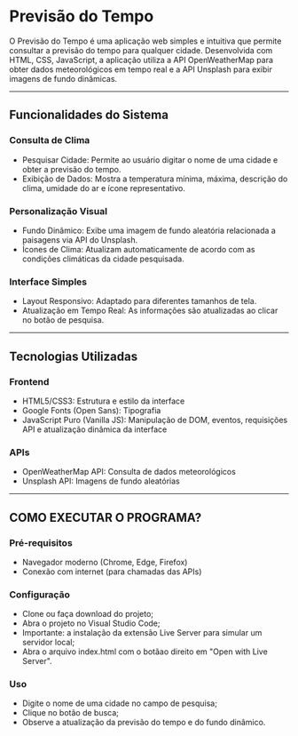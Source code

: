 # Previsão do Tempo

O Previsão do Tempo é uma aplicação web simples e intuitiva que permite consultar a previsão do tempo para qualquer cidade. 
Desenvolvida com HTML, CSS, JavaScript, a aplicação utiliza a API OpenWeatherMap para obter dados meteorológicos em tempo real e a API Unsplash para exibir imagens de fundo dinâmicas.

---

## Funcionalidades do Sistema
### Consulta de Clima
- Pesquisar Cidade: Permite ao usuário digitar o nome de uma cidade e obter a previsão do tempo.
- Exibição de Dados: Mostra a temperatura mínima, máxima, descrição do clima, umidade do ar e ícone representativo.

### Personalização Visual
- Fundo Dinâmico: Exibe uma imagem de fundo aleatória relacionada a paisagens via API do Unsplash.
- Ícones de Clima: Atualizam automaticamente de acordo com as condições climáticas da cidade pesquisada.

### Interface Simples
- Layout Responsivo: Adaptado para diferentes tamanhos de tela.
- Atualização em Tempo Real: As informações são atualizadas ao clicar no botão de pesquisa.

---

## Tecnologias Utilizadas
### Frontend
- HTML5/CSS3: Estrutura e estilo da interface
- Google Fonts (Open Sans): Tipografia
- JavaScript Puro (Vanilla JS): Manipulação de DOM, eventos, requisições API e atualização dinâmica da interface

### APIs
- OpenWeatherMap API: Consulta de dados meteorológicos
- Unsplash API: Imagens de fundo aleatórias

---

## COMO EXECUTAR O PROGRAMA?
### Pré-requisitos
- Navegador moderno (Chrome, Edge, Firefox)
- Conexão com internet (para chamadas das APIs)

### Configuração
- Clone ou faça download do projeto;
- Abra o projeto no Visual Studio Code;
- Importante: a instalação da extensão Live Server para simular um servidor local;
- Abra o arquivo index.html com o botãao direito em "Open with Live Server".

### Uso
- Digite o nome de uma cidade no campo de pesquisa;
- Clique no botão de busca;
- Observe a atualização da previsão do tempo e do fundo dinâmico.
